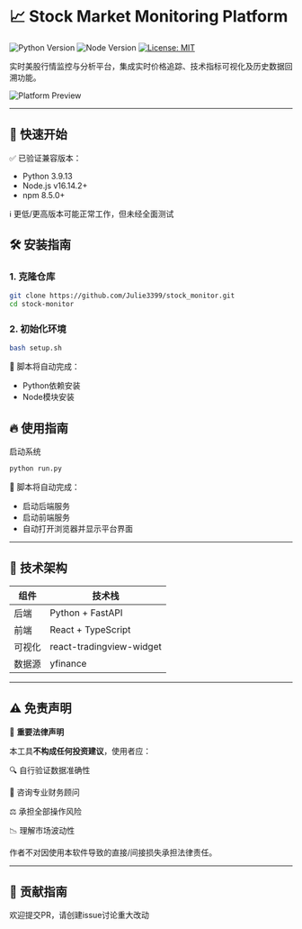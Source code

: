 # 📈 Stock Market Monitoring Platform

![Python Version](https://img.shields.io/badge/Python-3.9%2B-blue)
![Node Version](https://img.shields.io/badge/Node.js-16%2B-green)
[![License: MIT](https://img.shields.io/badge/License-MIT-yellow.svg)](https://opensource.org/licenses/MIT)

实时美股行情监控与分析平台，集成实时价格追踪、技术指标可视化及历史数据回溯功能。

![Platform Preview](https://github.com/user-attachments/assets/bcfeb363-f93a-4d39-8ba5-d7b4b5e111e2)

---
## 🚀 快速开始

✅ 已验证兼容版本：
- Python 3.9.13 
- Node.js v16.14.2+
- npm 8.5.0+

ℹ️ 更低/更高版本可能正常工作，但未经全面测试


## 🛠 安装指南

### 1. 克隆仓库
```bash
git clone https://github.com/Julie3399/stock_monitor.git
cd stock-monitor
```
### 2. 初始化环境
```bash
bash setup.sh
```
📌 脚本将自动完成：
- Python依赖安装
- Node模块安装

## 🔥 使用指南
启动系统
```bash
python run.py
```
📌 脚本将自动完成：
- 启动后端服务
- 启动前端服务
- 自动打开浏览器并显示平台界面
  
---
## 🧩 技术架构

| 组件   | 技术栈                       |
|--------|----------------------------|
| 后端   | Python + FastAPI           | 
| 前端   | React + TypeScript       | 
| 可视化 |  react-tradingview-widget      | 
| 数据源 | yfinance     | 

---
## ⚠️ 免责声明

📌 **重要法律声明** 

本工具**不构成任何投资建议**，使用者应：

🔍 自行验证数据准确性

💼 咨询专业财务顾问

⚖️ 承担全部操作风险

📉 理解市场波动性

作者不对因使用本软件导致的直接/间接损失承担法律责任。

---
## 🤝 贡献指南
欢迎提交PR，请创建issue讨论重大改动
